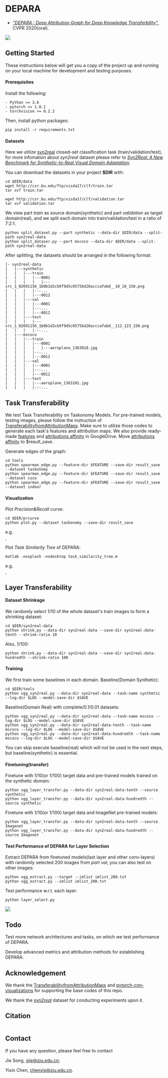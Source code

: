 # DEPARA

- [*"DEPARA : Deep Attribution Graph for Deep Knowledge Transferbility"*](https://arxiv.org/abs/2003.07496), CVPR 2020(oral).

![](fig/illus.png)

## Getting Started

These instructions below will get you a copy of the project up and running on your local machine for development and testing purposes.

#### Prerequisites

Install the following:

```
- Python >= 3.6
- pytorch >= 1.0.1
- torchvision >= 0.2.2
```

Then, install python packages:

```
pip install -r requirements.txt
```

#### Datasets

Here we utilize [syn2real](https://github.com/VisionLearningGroup/taskcv-2017-public/tree/master/classification) closed-set classification task (train/validation/test), for more infomation about *syn2real* dataset please refer to [*Syn2Real: A New Benchmark for Synthetic-to-Real Visual Domain Adaptation*](ai.bu.edu/syn2real).

You can download the datasets in your project **$DIR** with:

```
cd $DIR/data
wget http://csr.bu.edu/ftp/visda17/clf/train.tar
tar xvf train.tar

wget http://csr.bu.edu/ftp/visda17/clf/validation.tar
tar xvf validation.tar
```

We view part *train* as source domain(synthetic) and part *validation* as target domain(real), and we split each domain into train/validation/test in a ratio of 7:2:1.

```  
python split_dataset.py --part synthetic --data-dir $DIR/data --split-path syn2real-data
python split_dataser.py --part mscoco --data-dir $DIR/data --split-path syn2real-data
```

After splitting, the datasets should be arranged in the following format:

```
|- syn2real-data
|   |---synthetic
|   |   |---train
|   |   |   |---0001
|   |   |   |   |---src_1_02691156_1b0b1d2cb9f9d5c0575bd26acccafabd__10_10_150.png
|   |   |   |---...
|   |   |   |---0012
|   |   |---val
|   |   |   |---0001
|   |   |   |---...
|   |   |   |---0012
|   |   |---test
|   |   |   |---src_1_02691156_1b0b1d2cb9f9d5c0575bd26acccafabd__112_123_150.png
|   |   |   |---...
|   |---mscoco
|   |   |---train
|   |   |   |---0001
|   |   |   |   |---aeroplane_1363018.jpg
|   |   |   |---...
|   |   |   |---0012
|   |   |---val
|   |   |   |---0001
|   |   |   |---...
|   |   |   |---0012
|   |   |---test
|   |   |   |---aeroplane_1363101.jpg
|   |   |   |---...
```

## Task Transferability

We test Task Transferability on Taskonomy Models. For pre-trained models, testing images, please follow the instruction of [TransferabilityfromAttributionMaps](https://github.com/zju-vipa/TransferbilityFromAttributionMaps). Make sure to utilize those codes to generate each task's features and attribution maps. We also provide ready-made [features](https://drive.google.com/open?id=1lYJnVOb8GBZuMBePf50BTcQJoaGL5o_y) and [attributions affinity](https://drive.google.com/open?id=1j42G90dD5NbPz9nACkUCtpHIIZ36SDMp) in GoogleDrive. Move [attributions affinity](https://drive.google.com/open?id=1j42G90dD5NbPz9nACkUCtpHIIZ36SDMp) to $result_save.

Generate edges of the graph:

```
cd tools
python spearman_edge.py --feature-dir $FEATURE --save-dir result_save --dataset taskonomy 
python spearman_edge.py --feature-dir $FEATURE --save-dir result_save --dataset coco
python spearman_edge.py --feature-dir $FEATURE --save-dir result_save --dataset indoor
```

#### Visualization

Plot *Precision&Recall* curve:

```
cd $DIR/prcurve
python plot.py --dataset taskonomy --save-dir result_save
```

e.g.

<img src="fig/pr.png" style="zoom:25%;" />

Plot *Task Similarity Tree* of DEPARA:

```
matlab -nosplash -nodesktop task_similarity_tree.m
```

e.g.

<img src="fig/tree.png" style="zoom:25%;" />

## Layer Transferability

#### Dataset Shrinkage

We randomly select 1/10 of the whole dataset's train images to form a shrinking dataset:

```
cd $DIR/syn2real-data
python shrink.py --data-dir syn2real-data --save-dir syn2real-data-tenth --shrink-ratio 10
```

Also, 1/100:

```
python shrink.py --data-dir syn2real-data --save-dir syn2real-data-hundredth --shrink-ratio 100
```

#### Training

We first train some baselines in each domain. Baseline(Domain Synthetic):

```
cd $DIR/tools
python vgg_syn2real.py --data-dir syn2real-data --task-name synthetic --log-dir $LOG --model-save-dir $SAVE 
```

Baseline(Domain Real) with complete/0.1/0.01 datasets:

```
python vgg_syn2real.py --data-dir syn2real-data --task-name mscoco --log-dir $LOG --model-save-dir $SAVE 
python vgg_syn2real.py --data-dir syn2real-data-tenth --task-name mscoco --log-dir $LOG --model-save-dir $SAVE 
python vgg_syn2real.py --data-dir syn2real-data-hundredth --task-name mscoco --log-dir $LOG --model-save-dir $SAVE 
```

You can skip execute baseline(real) which will not be used in the next steps, but baseline(synthetic) is essential.

#### Finetuning(transfer)

Finetune with 1/10(or 1/100) target data and pre-trained models trained on the synthetic domain:

```
python vgg_layer_transfer.py --data-dir syn2real-data-tenth --source synthetic
python vgg_layer_transfer.py --data-dir syn2real-data-hundredth --source synthetic
```

Finetune with 1/10(or 1/100) target data and ImageNet pre-trained models:

```
python vgg_layer_transfer.py --data-dir syn2real-data-tenth --source Imagenet
python vgg_layer_transfer.py --data-dir syn2real-data-hundredth --source Imagenet
```

#### Test Performance of DEPARA for Layer Selection

Extract DEPARA from finetuned models(last layer and other conv-layers) with randomly selected 200 images from *part val*, you can also test on other images:

```
python vgg_extract.py --target --imlist imlist_200.txt
python vgg_extract.py --imlist imlist_200.txt
```

Test performance w.r.t. each layer:

```
python layer_select.py
```

![](fig/layer.png)

## Todo

Test more network architectures and tasks, on which we test performance of DEPARA.

Develop advanced metrics and attribution methods for establishing DEPARA. 

## Acknowledgement

We thank the [TransferabilityfromAttributionMaps](https://github.com/zju-vipa/TransferbilityFromAttributionMaps) and [pytorch-cnn-visualizations](https://github.com/utkuozbulak/pytorch-cnn-visualizations) for supporting the base codes of this repo.

We thank the [*syn2real*](ai.bu.edu/syn2real) dataset for conducting experiments upon it.

## Citation

```

```

## Contact

If you have any question, please feel free to contact

Jie Song, sjie@zju.edu.cn; 

Yixin Chen, chenyix@zju.edu.cn.
